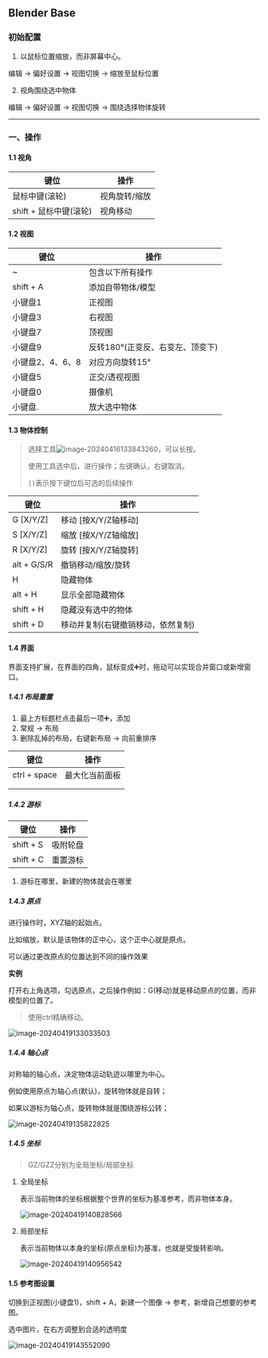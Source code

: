 ## Blender Base 

### 初始配置

1. 以鼠标位置缩放，而非屏幕中心。

编辑 → 偏好设置 → 视图切换 → 缩放至鼠标位置

2. 视角围绕选中物体

编辑 → 偏好设置 → 视图切换 → 围绕选择物体旋转

---



### 一、操作

#### 1.1 视角

| 键位                   | 操作          |
| ---------------------- | ------------- |
| 鼠标中键(滚轮)         | 视角旋转/缩放 |
| shift + 鼠标中键(滚轮) | 视角移动      |





#### 1.2 视图

| 键位             | 操作                             |
| ---------------- | -------------------------------- |
| ~                | 包含以下所有操作                 |
| shift + A        | 添加自带物体/模型                |
| 小键盘1          | 正视图                           |
| 小键盘3          | 右视图                           |
| 小键盘7          | 顶视图                           |
| 小键盘9          | 反转180°(正变反、右变左、顶变下) |
| 小键盘2、4、6、8 | 对应方向旋转15°                  |
| 小键盘5          | 正交/透视视图                    |
| 小键盘0          | 摄像机                           |
| 小键盘.          | 放大选中物体                     |





#### 1.3 物体控制

> 选择工具![image-20240416133843260](A:\Typora\TyporaPicture\image-20240416133843260.png)，可以长按。
>
> 使用工具选中后，进行操作；左键确认，右键取消。
>
> `[]`表示按下键位后可选的后续操作

| 键位        | 操作                               |
| ----------- | ---------------------------------- |
| G [X/Y/Z]   | 移动 [按X/Y/Z轴移动]               |
| S [X/Y/Z]   | 缩放 [按X/Y/Z轴缩放]               |
| R [X/Y/Z]   | 旋转 [按X/Y/Z轴旋转]               |
| alt + G/S/R | 撤销移动/缩放/旋转                 |
| H           | 隐藏物体                           |
| alt + H     | 显示全部隐藏物体                   |
| shift + H   | 隐藏没有选中的物体                 |
| shift + D   | 移动并复制(右键撤销移动，依然复制) |





#### 1.4 界面

界面支持扩展，在界面的四角，鼠标变成➕时，拖动可以实现合并窗口或新增窗口。

##### 1.4.1 布局重置

1. 最上方标题栏点击最后一项➕，添加
2. 常规 → 布局
3. 删除乱掉的布局，右键新布局 → 向前重排序

| 键位         | 操作           |
| ------------ | -------------- |
| ctrl + space | 最大化当前面板 |
|              |                |
|              |                |



##### 1.4.2 游标

| 键位      | 操作     |
| --------- | -------- |
| shift + S | 吸附轮盘 |
| shift + C | 重置游标 |

1. 游标在哪里，新建的物体就会在哪里





##### 1.4.3 原点

进行操作时，XYZ轴的起始点。

比如缩放，默认是该物体的正中心，这个正中心就是原点。

可以通过更改原点的位置达到不同的操作效果

**实例**

打开右上角选项，勾选原点，之后操作例如：G(移动)就是移动原点的位置，而非模型的位置了。

> 使用ctrl精确移动。

![image-20240419133033503](A:\Typora\TyporaPicture\image-20240419133033503.png)



##### 1.4.4 轴心点

对称轴的轴心点，决定物体运动轨迹以哪里为中心。

例如使用原点为轴心点(默认)，旋转物体就是自转；

如果以游标为轴心点，旋转物体就是围绕游标公转；

![image-20240419135822825](A:\Typora\TyporaPicture\image-20240419135822825.png)



##### 1.4.5 坐标

> GZ/GZZ分别为全局坐标/局部坐标

1. 全局坐标

   表示当前物体的坐标根据整个世界的坐标为基准参考，而非物体本身。

   ![image-20240419140828566](A:\Typora\TyporaPicture\image-20240419140828566.png)

2. 局部坐标

   表示当前物体以本身的坐标(原点坐标)为基准，也就是受旋转影响。

   ![image-20240419140956542](A:\Typora\TyporaPicture\image-20240419140956542.png)





#### 1.5 参考图设置

切换到正视图(小键盘1)，shift + A，新建一个图像 → 参考，新增自己想要的参考图。

选中图片，在右方调整到合适的透明度

![image-20240419143552090](A:\Typora\TyporaPicture\image-20240419143552090.png)
